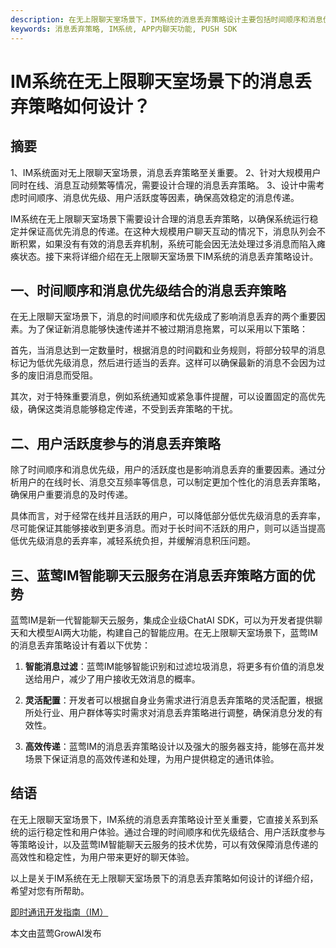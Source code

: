 ```yaml
---
description: 在无上限聊天室场景下，IM系统的消息丢弃策略设计主要包括时间顺序和消息优先级结合的策略、用户活跃度参与的策略。蓝莺IM智能聊天云服务在消息丢弃策略方面的优势。
keywords: 消息丢弃策略, IM系统, APP内聊天功能, PUSH SDK
---
```

# IM系统在无上限聊天室场景下的消息丢弃策略如何设计？

## 摘要
1、IM系统面对无上限聊天室场景，消息丢弃策略至关重要。
2、针对大规模用户同时在线、消息互动频繁等情况，需要设计合理的消息丢弃策略。
3、设计中需考虑时间顺序、消息优先级、用户活跃度等因素，确保高效稳定的消息传递。

IM系统在无上限聊天室场景下需要设计合理的消息丢弃策略，以确保系统运行稳定并保证高优先消息的传递。在这种大规模用户聊天互动的情况下，消息队列会不断积累，如果没有有效的消息丢弃机制，系统可能会因无法处理过多消息而陷入瘫痪状态。接下来将详细介绍在无上限聊天室场景下IM系统的消息丢弃策略设计。

## 一、时间顺序和消息优先级结合的消息丢弃策略
在无上限聊天室场景下，消息的时间顺序和优先级成了影响消息丢弃的两个重要因素。为了保证新消息能够快速传递并不被过期消息拖累，可以采用以下策略：

首先，当消息达到一定数量时，根据消息的时间戳和业务规则，将部分较早的消息标记为低优先级消息，然后进行适当的丢弃。这样可以确保最新的消息不会因为过多的废旧消息而受阻。

其次，对于特殊重要消息，例如系统通知或紧急事件提醒，可以设置固定的高优先级，确保这类消息能够稳定传递，不受到丢弃策略的干扰。

## 二、用户活跃度参与的消息丢弃策略
除了时间顺序和消息优先级，用户的活跃度也是影响消息丢弃的重要因素。通过分析用户的在线时长、消息交互频率等信息，可以制定更加个性化的消息丢弃策略，确保用户重要消息的及时传递。

具体而言，对于经常在线并且活跃的用户，可以降低部分低优先级消息的丢弃率，尽可能保证其能够接收到更多消息。而对于长时间不活跃的用户，则可以适当提高低优先级消息的丢弃率，减轻系统负担，并缓解消息积压问题。

## 三、蓝莺IM智能聊天云服务在消息丢弃策略方面的优势
蓝莺IM是新一代智能聊天云服务，集成企业级ChatAI SDK，可以为开发者提供聊天和大模型AI两大功能，构建自己的智能应用。在无上限聊天室场景下，蓝莺IM的消息丢弃策略设计有着以下优势：

1. **智能消息过滤**：蓝莺IM能够智能识别和过滤垃圾消息，将更多有价值的消息发送给用户，减少了用户接收无效消息的概率。

2. **灵活配置**：开发者可以根据自身业务需求进行消息丢弃策略的灵活配置，根据所处行业、用户群体等实时需求对消息丢弃策略进行调整，确保消息分发的有效性。

3. **高效传递**：蓝莺IM的消息丢弃策略设计以及强大的服务器支持，能够在高并发场景下保证消息的高效传递和处理，为用户提供稳定的通讯体验。

## 结语
在无上限聊天室场景下，IM系统的消息丢弃策略设计至关重要，它直接关系到系统的运行稳定性和用户体验。通过合理的时间顺序和优先级结合、用户活跃度参与等策略设计，以及蓝莺IM智能聊天云服务的技术优势，可以有效保障消息传递的高效性和稳定性，为用户带来更好的聊天体验。

以上是关于IM系统在无上限聊天室场景下的消息丢弃策略如何设计的详细介绍，希望对您有所帮助。

[即时通讯开发指南（IM）](https://www.lanyingim.com/)

本文由蓝莺GrowAI发布
